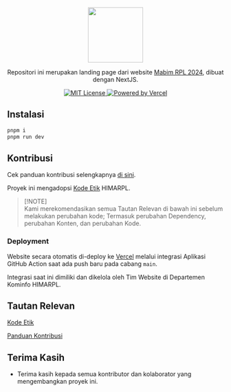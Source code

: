 <p align="center">
  <br />
  <a href="https://mabim.himarpl.com">
    <img src="https://mabim.himarpl.com/icon.svg" width="128px">
  </a>
</p>

<p align="center">
  Repositori ini merupakan landing page dari website <a href="https://mabim.himarpl.com">Mabim RPL 2024</a>, dibuat dengan NextJS. 
</p>

<p align="center">
  <a title="MIT License" href="LICENSE">
    <img src="https://img.shields.io/badge/license-MIT-blue" alt="MIT License" />
  </a>
  <a title="Vercel" href="https://vercel.com">
    <picture>
      <source media="(prefers-color-scheme: dark)" srcset="https://img.shields.io/badge/powered%20by-Vercel%20%E2%96%B2-white">
      <img src="https://img.shields.io/badge/powered%20by-Vercel%20%E2%96%B2-black" alt="Powered by Vercel">
    </picture>
  </a>
  <br />
</p>

## Instalasi

```bash
pnpm i
pnpm run dev
```

## Kontribusi
Cek panduan kontribusi selengkapnya [di sini][Panduan Kontribusi].

Proyek ini mengadopsi [Kode Etik][] HIMARPL.

> \[!NOTE]\
> Kami merekomendasikan  semua Tautan Relevan di bawah ini sebelum melakukan perubahan kode; Termasuk perubahan Dependency, perubahan Konten, dan perubahan Kode.

### Deployment

Website secara otomatis di-deploy ke [Vercel](https://vercel.com) melalui integrasi Aplikasi GitHub Action saat ada push baru pada cabang `main`.

Integrasi saat ini dimiliki dan dikelola oleh Tim Website di Departemen Kominfo HIMARPL.

## Tautan Relevan

[Kode Etik][]

[Panduan Kontribusi][]

## Terima Kasih

- Terima kasih kepada semua kontributor dan kolaborator yang mengembangkan proyek ini.

[kode etik]: https://github.com/himarplupi/mabim-himarpl/blob/main/CODE_OF_CONDUCT.md
[panduan kontribusi]: https://github.com/himarplupi/mabim-himarpl/blob/main/CONTRIBUTING.md
